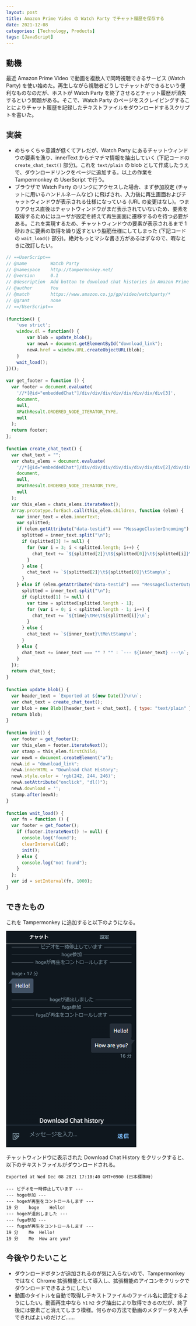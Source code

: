 ```yaml
---
layout: post
title: Amazon Prime Video の Watch Party でチャット履歴を保存する
date: 2021-12-08
categories: [Technology, Products]
tags: [JavaScript]
---
```


## 動機
最近 Amazon Prime Video で動画を複数人で同時視聴できるサービス (Watch Party) を使い始めた。再生しながら視聴者どうしでチャットができるという便利なものなのだが、ホストが Watch Party を終了させるとチャット履歴が消失するという問題がある。そこで、Watch Party のページをスクレイピングすることによりチャット履歴を記録したテキストファイルをダウンロードするスクリプトを書いた。

## 実装
- めちゃくちゃ意識が低くてアレだが、Watch Party にあるチャットウィンドウの要素を漁り、innerText からチマチマ情報を抽出していく (下記コードの `create_chat_text()` 部分)。これを `text/plain` の blob として作成したうえで、ダウンロードリンクをページに追加する。以上の作業を Tampermonkey の UserScript で行う。
- ブラウザで Watch Party のリンクにアクセスした場合、まず参加設定 (チャットに用いるハンドルネームなど) に飛ばされ、入力後に再生画面およびチャットウィンドウが表示される仕様になっている (URL の変更はなし)。つまりアクセス直後はチャットウィンドウがまだ表示されていないため、要素を取得するためにはユーザが設定を終えて再生画面に遷移するのを待つ必要がある。これを実現するため、チャットウィンドウの要素が表示されるまで 1 秒おきに要素の取得を繰り返すという脳筋仕様にしてしまった (下記コードの `wait_load()` 部分)。絶対もっとマシな書き方があるはずなので、暇なときに改訂したい。

```javascript
// ==UserScript==
// @name         Watch Party
// @namespace    http://tampermonkey.net/
// @version      0.1
// @description  Add button to download chat histories in Amazon Prime Watch Party
// @author       You
// @match        https://www.amazon.co.jp/gp/video/watchparty/*
// @grant        none
// ==/UserScript==

(function() {
    'use strict';
    window.dl = function() {
        var blob = update_blob();
        var newA = document.getElementById("download_link");
        newA.href = window.URL.createObjectURL(blob);
    }
    wait_load();
})();

var get_footer = function () {
  var footer = document.evaluate(
    '//*[@id="embeddedChat"]/div/div/div/div/div/div/div/div[3]',
    document,
    null,
    XPathResult.ORDERED_NODE_ITERATOR_TYPE,
    null
  );
  return footer;
};

function create_chat_text() {
  var chat_text = "";
  var chats_elems = document.evaluate(
    '//*[@id="embeddedChat"]/div/div/div/div/div/div/div/div[2]/div/div',
    document,
    null,
    XPathResult.ORDERED_NODE_ITERATOR_TYPE,
    null
  );
  var this_elem = chats_elems.iterateNext();
  Array.prototype.forEach.call(this_elem.children, function (elem) {
    var inner_text = elem.innerText;
    var splitted;
    if (elem.getAttribute("data-testid") === "MessageClusterIncoming") {
      splitted = inner_text.split("\n");
      if (splitted[3] != null) {
        for (var i = 3; i < splitted.length; i++) {
          chat_text += `${splitted[2]}\t${splitted[0]}\t${splitted[i]}\n`;
        }
      } else {
        chat_text += `${splitted[2]}\t${splitted[0]}\tStamp\n`;
      }
    } else if (elem.getAttribute("data-testid") === "MessageClusterOutgoing") {
      splitted = inner_text.split("\n");
      if (splitted[1] != null) {
        var time = splitted[splitted.length - 1];
        for (var i = 0; i < splitted.length - 1; i++) {
          chat_text += `${time}\tMe\t${splitted[i]}\n`;
        }
      } else {
        chat_text += `${inner_text}\tMe\tStamp\n`;
      }
    } else {
      chat_text += inner_text === "" ? "" : `--- ${inner_text} ---\n`;
    }
  });
  return chat_text;
}

function update_blob() {
  var header_text = `Exported at ${new Date()}\n\n`;
  var chat_text = create_chat_text();
  var blob = new Blob([header_text + chat_text], { type: "text/plain" });
  return blob;
}

function init() {
  var footer = get_footer();
  var this_elem = footer.iterateNext();
  var stamp = this_elem.firstChild;
  var newA = document.createElement("a");
  newA.id = "download_link";
  newA.innerHTML = "Download Chat History";
  newA.style.color = 'rgb(242, 244, 246)';
  newA.setAttribute("onclick", "dl()");
  newA.download = '';
  stamp.after(newA);
}

function wait_load() {
  var fn = function () {
  var footer = get_footer();
    if (footer.iterateNext() != null) {
      console.log('found');
      clearInterval(id);
      init();
    } else {
      console.log("not found");
    }
  };
  var id = setInterval(fn, 1000);
}
```
## できたもの
これを Tampermonkey に追加すると以下のようになる。

![image](/assets/img/watch-party.png)

チャットウィンドウに表示された Download Chat History をクリックすると、以下のテキストファイルがダウンロードされる。
```
Exported at Wed Dec 08 2021 17:10:40 GMT+0900 (日本標準時)

--- ビデオを一時停止しています ---
--- hoge参加 ---
--- hogeが再生をコントロールします ---
19 分	hoge	Hello!
--- hogeが退出しました ---
--- fuga参加 ---
--- fugaが再生をコントロールします ---
19 分	Me	Hello!
19 分	Me	How are you?
```

## 今後やりたいこと
- ダウンロードボタンが追加されるのが気に入らないので、Tampermonkey ではなく Chrome 拡張機能として導入し、拡張機能のアイコンをクリックでダウンロードできるようにしたい
- 動画のタイトルを自動で取得しテキストファイルのファイル名に設定するようにしたい。動画再生中なら `h1` `h2` タグ抽出により取得できるのだが、終了後には要素ごと消えてしまう模様。何らかの方法で動画のメタデータを入手できればよいのだけど……
